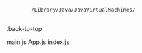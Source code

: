 <a href={} target="_blank" rel="noopener noreferrer"></a>
<code className='tag-Color'></code>
<pre className='pre-code'>
    <code>
        /Library/Java/JavaVirtualMachines/
    </code>
</pre>
.back-to-top



main.js
App.js
index.js


